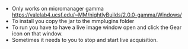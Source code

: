 * Only works on micromanager gamma https://valelab4.ucsf.edu/~MM/nightlyBuilds/2.0.0-gamma/Windows/
* To install you copy the jar to the mmplugins folder
* To run you have to have a live image window open and click the Gear icon on that window.
* Sometimes it needs to you to stop and start live acquisition.
